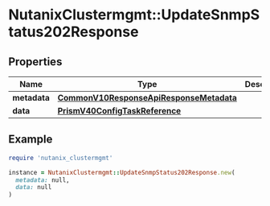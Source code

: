 # NutanixClustermgmt::UpdateSnmpStatus202Response

## Properties

| Name | Type | Description | Notes |
| ---- | ---- | ----------- | ----- |
| **metadata** | [**CommonV10ResponseApiResponseMetadata**](CommonV10ResponseApiResponseMetadata.md) |  | [optional] |
| **data** | [**PrismV40ConfigTaskReference**](PrismV40ConfigTaskReference.md) |  | [optional] |

## Example

```ruby
require 'nutanix_clustermgmt'

instance = NutanixClustermgmt::UpdateSnmpStatus202Response.new(
  metadata: null,
  data: null
)
```

